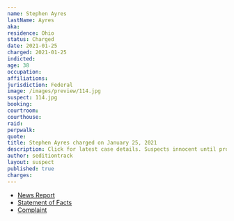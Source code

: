 ```yaml
---
name: Stephen Ayres
lastName: Ayres
aka:
residence: Ohio
status: Charged
date: 2021-01-25
charged: 2021-01-25
indicted:
age: 38
occupation:
affiliations:
jurisdiction: Federal
image: /images/preview/114.jpg
suspect: 114.jpg
booking:
courtroom:
courthouse:
raid:
perpwalk:
quote:
title: Stephen Ayres charged on January 25, 2021
description: Click for latest case details. Suspects innocent until proven guilty.
author: seditiontrack
layout: suspect
published: true
charges:
---
```

- [News Report](https://www.wfmj.com/story/43229774/warren-man-arrested-by-fbi-after-involvement-in-us-capitol-riots)
- [Statement of Facts](https://www.justice.gov/opa/page/file/1360721/download)
- [Complaint](https://www.justice.gov/opa/page/file/1360951/download)

